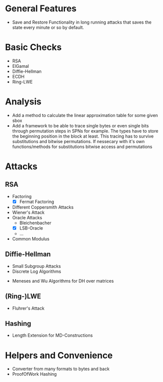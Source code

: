 # General Features
- Save and Restore Functionality in long running attacks that saves the state
  every minute or so by default.

# Basic Checks
- RSA
- ElGamal
- Diffie-Hellman
- ECDH
- Ring-LWE

# Analysis
* Add a method to calculate the linear approximation table for some given sbox
* Add a framework to be able to trace single bytes or even single bits through permutation steps in SPNs for example. The types have to store the beginning position in the block at least. This tracing has to survive substitutions and bitwise permutations. If nessecary with it's own functions/methods for substitutions bitwise access and permutations

# Attacks

## RSA
- Factoring
	- [x] Fermat Factoring
- Different Coppersmith Attacks
- Wiener's Attack
- Oracle Attacks
	- Bleichenbacher
	- [x] LSB-Oracle
	- ...
- Common Modulus

## Diffie-Hellman
- Small Subgroup Attacks
- Discrete Log Algorithms
* Meneses and Wu Algorithms for DH over matrices

## (Ring-)LWE
- Fluhrer's Attack

## Hashing
- Length Extension for MD-Constructions

# Helpers and Convenience
- Converter from many formats to bytes and back
- ProofOfWork Hashing
